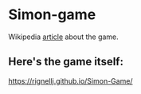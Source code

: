 # Simon-game
Wikipedia [article](https://en.wikipedia.org/wiki/Simon_(game)) about the game.
## Here's the game itself:
https://rignellj.github.io/Simon-Game/
